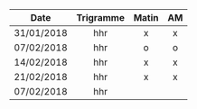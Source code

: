 |Date | Trigramme | Matin  | AM  |
|-----|:---------:|:------:|:---:|
| 31/01/2018 | hhr |   x   |  x  |
| 07/02/2018 | hhr |   o   |  o  |
| 14/02/2018 | hhr |   x   |  x  |
| 21/02/2018 | hhr |   x   |  x  |
| 07/02/2018 | hhr |       |     |
